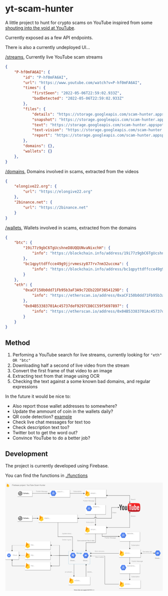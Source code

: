 # yt-scam-hunter

A little project to hunt for crypto scams on YouTube inspired from some [shouting into the void at YouTube](https://twitter.com/addshore/status/1520154767036751873).

Currently exposed as a few API endpoints.

There is also a currently undeployed UI...

[/streams](https://us-central1-scam-hunter.cloudfunctions.net/streams), Currently live YouTube scam streams

```json
{
    "P-hf0mFA6AI": {
        "id": "P-hf0mFA6AI",
        "url": "https://www.youtube.com/watch?v=P-hf0mFA6AI",
        "times": {
            "firstSeen": "2022-05-06T22:59:02.933Z",
            "badDetected": "2022-05-06T22:59:02.933Z"
        },
        "files": {
            "details": "https://storage.googleapis.com/scam-hunter.appspot.com/P-hf0mFA6AI%2Fvideo.json",
            "snapshot": "https://storage.googleapis.com/scam-hunter.appspot.com/P-hf0mFA6AI%2F2022-05-06T22%3A59%3A02.933Z_snapshot.jpg",
            "text": "https://storage.googleapis.com/scam-hunter.appspot.com/P-hf0mFA6AI%2F2022-05-06T22%3A59%3A02.933Z_text.txt",
            "text-vision": "https://storage.googleapis.com/scam-hunter.appspot.com/P-hf0mFA6AI%2F2022-05-06T22%3A59%3A02.933Z_text-vision.txt",
            "report": "https://storage.googleapis.com/scam-hunter.appspot.com/P-hf0mFA6AI%2F2022-05-06T22%3A59%3A02.933Z_report.txt"
        },
        "domains": {},
        "wallets": {}
    },
}
```

[/domains](https://us-central1-scam-hunter.cloudfunctions.net/domains), Domains involved in scams, extracted from the videos

```json
{
    "elongive22.org": {
        "url": "https://elongive22.org"
    },
    "2binance.net": {
        "url": "https://2binance.net"
    }
}
```


[/wallets](https://us-central1-scam-hunter.cloudfunctions.net/wallets), Wallets involved in scams, extracted from the domains

```json
{
    "btc": {
        "19i77z9gbC6TgUcshneD8UQQUNvaNixchH": {
            "info": "https://blockchain.info/address/19i77z9gbC6TgUcshneD8UQQUNvaNixchH"
        },
        "bc1qpyttdffcce49g9jjrvmeszy877rv7nm32uccma": {
            "info": "https://blockchain.info/address/bc1qpyttdffcce49g9jjrvmeszy877rv7nm32uccma"
        }
    },
    "eth": {
        "0xaCF150b0dd71Fb95b3aF3A9c72Eb22DF3854129D": {
            "info": "https://etherscan.io/address/0xaCF150b0dd71Fb95b3aF3A9c72Eb22DF3854129D"
        },
        "0x04B53383701Ac45737deF9297CD8CC59f5697897": {
            "info": "https://etherscan.io/address/0x04B53383701Ac45737deF9297CD8CC59f5697897"
        }
    }
}
```

## Method

1) Perfoming a YouTube search for live streams, currently looking for `"eth" OR "btc"`
2) Downloading half a second of live video from the stream
3) Convert the first frame of that video to an image
4) Extracting text from that image using OCR
5) Checking the text against a some known bad domains, and regular expressions

In the future it would be nice to:

- Also report those wallet addresses to somewhere?
- Update the ammount of coin in the wallets daily?
- QR code detection? [example](https://i.imgur.com/1jubd7R.png)
- Check live chat messages for text too
- Check description text too?
- Twitter bot to get the word out?
- Convince YouTube to do a better job?

## Development

The project is currently developed using Firebase.

You can find the functions in [./functions]()

![](./docs/overview.drawio.svg)
